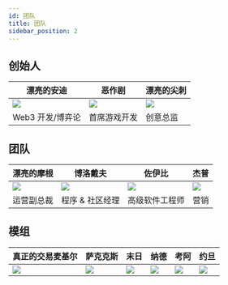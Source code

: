 ```yaml
---
id: 团队
title: 团队
sidebar_position: 2
---
```


## 创始人

| 漂亮的安迪                   | 恶作剧                  | 漂亮的尖刺                    |
| ----------------------- | -------------------- | ------------------------ |
| ![](/img/NiftyAndy.png) | ![](/img/snarfy.png) | ![](/img/NiftySpike.png) |
| Web3 开发/博弈论             | 首席游戏开发               | 创意总监                     |

## 团队

| 漂亮的摩根                     | 博洛戴夫               | 佐伊比                 | 杰普                  |
| ------------------------- | ------------------ | ------------------- | ------------------- |
| ![](/img/NiftyMorgan.png) | ![](/img/bolo.png) | ![](/img/zoiby.png) | ![](/img/jeppe.png) |
| 运营副总裁                     | 程序 & 社区经理          | 高级软件工程师             | 营销                  |

## 模组

| 真正的交易麦基尔               | 萨克克斯               | 末日                  | 纳德                 | 考阿                | 约旦                   |
| ---------------------- | ------------------ | ------------------- | ------------------ | ----------------- | -------------------- |
| ![](/img/realdealmc.png) | ![](/img/sacx.png) | ![](/img/doomy.png) | ![](/img/nard.png) | ![](/img/koa.png) | ![](/img/jordan.png) |
